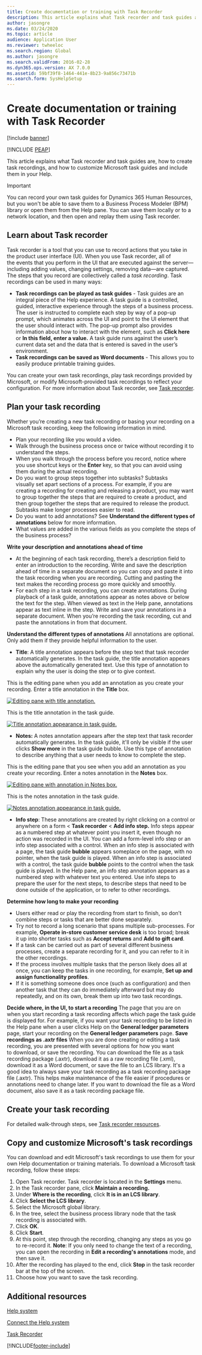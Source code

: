 ```yaml
---
title: Create documentation or training with Task Recorder
description: This article explains what Task recorder and task guides are, how to create recordings, and how to customize Microsoft task guides and include them in your Help.
author: jasongre
ms.date: 03/24/2020
ms.topic: article
audience: Application User
ms.reviewer: twheeloc
ms.search.region: Global
ms.author: jasongre
ms.search.validFrom: 2016-02-28
ms.dyn365.ops.version: AX 7.0.0
ms.assetid: 59bf39f8-1464-441e-8b23-9a856c73471b
ms.search.form: SysHelpSetup
---
```


# Create documentation or training with Task Recorder

[!include [banner](../../../finance/includes/banner.md)]


[!INCLUDE [PEAP](../../../includes/peap-3.md)]

This article explains what Task recorder and task guides are, how to create task recordings, and how to customize Microsoft task guides and include them in your Help.

> [!IMPORTANT]
> You can record your own task guides for Dynamics 365 Human Resources, but you won't be able to save them to a Business Process Modeler (BPM) library or open them from the Help pane. You can save them locally or to a network location, and then open and replay them using Task recorder. 

## Learn about Task recorder

Task recorder is a tool that you can use to record actions that you take in the product user interface (UI). When you use Task recorder, all of the events that you perform in the UI that are executed against the server—including adding values, changing settings, removing data—are captured. The steps that you record are collectively called a *task recording*. Task recordings can be used in many ways:

-   **Task recordings can be played as task guides** - Task guides are an integral piece of the Help experience. A task guide is a controlled, guided, interactive experience through the steps of a business process. The user is instructed to complete each step by way of a pop-up prompt, which animates across the UI and point to the UI element that the user should interact with. The pop-up prompt also provides information about how to interact with the element, such as **Click here** or **In this field, enter a value.** A task guide runs against the user’s current data set and the data that is entered is saved in the user’s environment.
-   **Task recordings can be saved as Word documents** - This allows you to easily produce printable training guides.

You can create your own task recordings, play task recordings provided by Microsoft, or modify Microsoft-provided task recordings to reflect your configuration. For more information about Task recorder, see [Task recorder](../../dev-itpro/user-interface/task-recorder.md).

## Plan your task recording
Whether you’re creating a new task recording or basing your recording on a Microsoft task recording, keep the following information in mind.

-   Plan your recording like you would a video. 
-   Walk through the business process once or twice without recording it to understand the steps.
-   When you walk through the process before you record, notice where you use shortcut keys or the **Enter** key, so that you can avoid using them during the actual recording.
-   Do you want to group steps together into subtasks? Subtasks visually set apart sections of a process. For example, if you are creating a recording for creating and releasing a product, you may want to group together the steps that are required to create a product, and then group together the steps that are required to release the product. Subtasks make longer processes easier to read.
-   Do you want to add annotations? See **Understand the different types of annotations** below for more information.
-   What values are added in the various fields as you complete the steps of the business process? 

**Write your description and annotations ahead of time**

-   At the beginning of each task recording, there’s a description field to enter an introduction to the recording. Write and save the description ahead of time in a separate document so you can copy and paste it into the task recording when you are recording. Cutting and pasting the text makes the recording process go more quickly and smoothly.
-   For each step in a task recording, you can create annotations. During playback of a task guide, annotations appear as notes above or below the text for the step. When viewed as text in the Help pane, annotations appear as text inline in the step. Write and save your annotations in a separate document. When you’re recording the task recording, cut and paste the annotations in from that document.

**Understand the different types of annotations** All annotations are optional. Only add them if they provide helpful information to the user.

-   **Title**: A title annotation appears before the step text that task recorder automatically generates. In the task guide, the title annotation appears above the automatically generated text. Use this type of annotation to explain why the user is doing the step or to give context.

This is the editing pane when you add an annotation as you create your recording. Enter a title annotation in the **Title** box. 

[![Editing pane with title annotation.](../../dev-itpro/user-interface/media/screen1.png)](/media/screen1.png) 

This is the title annotation in the task guide. 

[![Title annotation appearance in task guide.](../../dev-itpro/user-interface/media/screen2.png)](/media/screen2.png)

-   **Notes:** A notes annotation appears after the step text that task recorder automatically generates. In the task guide, it'll only be visible if the user clicks **Show more** in the task guide bubble. Use this type of annotation to describe anything that a user needs to know to complete the step.

This is the editing pane that you see when you add an annotation as you create your recording. Enter a notes annotation in the **Notes** box. 

[![Editing pane with annotation in Notes box.](../../dev-itpro/user-interface/media/screen3.png)](/media/screen3.png) 

This is the notes annotation in the task guide.

[![Notes annotation appearance in task guide.](../../dev-itpro/user-interface/media/screen4.png)](/media/screen4.png)

-   **Info step**: These annotations are created by right clicking on a control or anywhere on a form &lt; **Task recorder** &lt; **Add info step.** Info steps appear as a numbered step at whatever point you insert it, even though no action was recorded in the UI. You can add a form-level info step or an info step associated with a control. When an info step is associated with a page, the task guide **bubble** appears someplace on the page, with no pointer, when the task guide is played. When an info step is associated with a control, the task guide **bubble** points to the control when the task guide is played. In the Help pane, an info step annotation appears as a numbered step with whatever text you entered. Use info steps to prepare the user for the next steps, to describe steps that need to be done outside of the application, or to refer to other recordings.

**Determine how long to make your recording**

-   Users either read or play the recording from start to finish, so don’t combine steps or tasks that are better done separately.
-   Try not to record a long scenario that spans multiple sub-processes. For example, **Operate in-store customer service desk** is too broad; break it up into shorter tasks such as **Accept returns** and **Add to gift card**.
-   If a task can be carried out as part of several different business processes, create a separate recording for it, and you can refer to it in the other recordings.
-   If the process involves multiple tasks that the person likely does all at once, you can keep the tasks in one recording, for example, **Set up and assign functionality profiles**.
-   If it is something someone does once (such as configuration) and then another task that they can do immediately afterward but may do repeatedly, and on its own, break them up into two task recordings.

**Decide where, in the UI, to start a recording** The page that you are on when you start recording a task recording affects which page the task guide is displayed for. For example, if you want your task recording to be listed in the Help pane when a user clicks Help on the **General ledger parameters** page, start your recording on the **General ledger parameters** page. **Save recordings as .axtr files** When you are done creating or editing a task recording, you are presented with several options for how you want to download, or save the recording. You can download the file as a task recording package (.axtr), download it as a raw recording file (.xml), download it as a Word document, or save the file to an LCS library. It's a good idea to always save your task recording as a task recording package file (.axtr). This helps make maintenance of the file easier if procedures or annotations need to change later. If you want to download the file as a Word document, also save it as a task recording package file.

## Create your task recording
For detailed walk-through steps, see [Task recorder resources](../../dev-itpro/user-interface/task-recorder.md).

## Copy and customize Microsoft's task recordings
You can download and edit Microsoft's task recordings to use them for your own Help documentation or training materials. To download a Microsoft task recording, follow these steps:

1.  Open Task recorder. Task recorder is located in the **Settings** menu.
2.  In the Task recorder pane, click **Maintain a recording.**
3.  Under **Where is the recording**, click **It is in an LCS library**.
4.  Click **Select the LCS library**.
5.  Select the Microsoft global library.
6.  In the tree, select the business process library node that the task recording is associated with.
7.  Click **OK**.
8.  Click **Start**.
9.  At this point, step through the recording, changing any steps as you go to re-record it. **Note**: If you only need to change the text of a recording, you can open the recording in **Edit a recording's annotations** mode, and then save it.
10. After the recording has played to the end, click **Stop** in the task recorder bar at the top of the screen.
11. Choose how you want to save the task recording.



## Additional resources

[Help system](../get-started/help-overview.md)

[Connect the Help system](../../dev-itpro/get-started/help-connect.md)

[Task Recorder](../../dev-itpro/user-interface/task-recorder.md)


[!INCLUDE[footer-include](../../../includes/footer-banner.md)]
